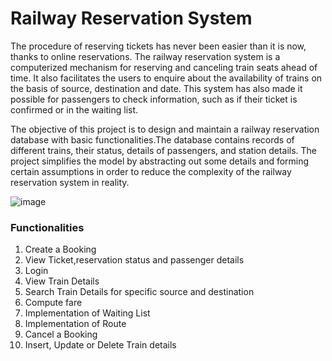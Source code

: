 # Railway Reservation System

The procedure of reserving tickets has never been easier than it is now, thanks to online
reservations. The railway reservation system is a computerized mechanism for
reserving and canceling train seats ahead of time. It also facilitates the users to enquire
about the availability of trains on the basis of source, destination and date. This system
has also made it possible for passengers to check information, such as if their ticket is
confirmed or in the waiting list.  
  
The objective of this project is to design and maintain a railway reservation database
with basic functionalities.The database contains records of different trains, their status,
details of passengers, and station details. The project simplifies the model by
abstracting out some details and forming certain assumptions in order to reduce the
complexity of the railway reservation system in reality.

![image](https://user-images.githubusercontent.com/62549297/182043779-7feef3b9-e90d-481c-a43f-cc0613b2d5d0.png)

### Functionalities
1. Create a Booking
2. View Ticket,reservation status and passenger details
3. Login
4. View Train Details
5. Search Train Details for specific source and destination
6. Compute fare
7. Implementation of Waiting List
8. Implementation of Route
9. Cancel a Booking
10. Insert, Update or Delete Train details
